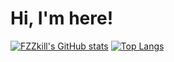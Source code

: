 # Hi, I'm here!

[![FZZkill's GitHub stats](https://github-readme-stats.vercel.app/api?username=fzzkill)](https://github.com/anuraghazra/github-readme-stats)
[![Top Langs](https://github-readme-stats.vercel.app/api/top-langs/?username=fzzkill&langs_count=8)](https://github.com/anuraghazra/github-readme-stats)
